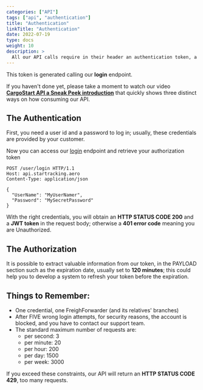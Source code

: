 ```yaml
---
categories: ["API"]
tags: ["api", "authentication"] 
title: "Authentication"
linkTitle: "Authentication"
date: 2022-07-19
type: docs
weight: 10
description: >
  All our API calls require in their header an authentication token, a [JWT token](https://jwt.io/introduction).
---
```

This token is generated calling our **login** endpoint. 

If you haven't done yet, please take a moment to watch our video **[CargoStart API a Sneak Peek introduction](/startracking/getting-started/#a-sneak-peek-introduction)** that quickly shows three distinct ways on how consuming our API.

## The Authentication

First, you need a user id and a password to log in; usually, these credentials are provided by your customer.

Now you can access our [login](https://api.startracking.aero/user/login) endpoint and retrieve your authorization token

```http
POST /user/login HTTP/1.1
Host: api.startracking.aero
Content-Type: application/json

{
  "UserName": "MyUserNamer",
  "Password": "MySecretPassword"
}
```

With the right credentials, you will obtain an **HTTP STATUS CODE 200** and a **JWT token** in the request body; otherwise a **401 error code** meaning you are Unauthorized.

## The Authorization
It is possible to extract valuable information from our token, in the PAYLOAD section such as the expiration date, usually set to **120 minutes**; this could help you to develop a system to refresh your token before the expiration.

## Things to Remember:

* One credential, one FreighForwarder (and its relatives' branches)
* After FIVE wrong login attempts, for security reasons, the account is blocked, and you have to contact our support team.
* The standard maximum number of requests are:
    - per second: 3
    - per minute: 20
    - per hour: 200
    - per day: 1500
    - per week: 3000

If you exceed these constraints, our API will return an **HTTP STATUS CODE 429**, too many requests.